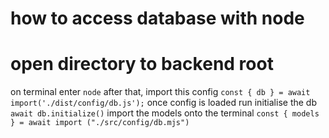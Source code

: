 # how to access database with node

# open directory to backend root

on terminal enter `node`
after that, import this config `const { db } = await import('./dist/config/db.js');`
once config is loaded run initialise the db `await db.initialize()`
import the models onto the terminal `const { models } = await import ("./src/config/db.mjs")`
